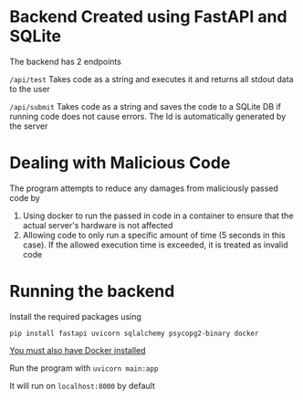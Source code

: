 # Backend Created using FastAPI and SQLite
The backend has 2 endpoints

```/api/test```
Takes code as a string and executes it and returns all stdout data to the user

```/api/submit```
Takes code as a string and saves the code to a SQLite DB if running code does not cause errors. The Id is automatically generated by the server

# Dealing with Malicious Code
The program attempts to reduce any damages from maliciously passed code by

1. Using docker to run the passed in code in a container to ensure that the actual server's hardware is not affected
2. Allowing code to only run a specific amount of time (5 seconds in this case). If the allowed execution time is exceeded, it is treated as invalid code

# Running the backend
Install the required packages using

```pip install fastapi uvicorn sqlalchemy psycopg2-binary docker```

[You must also have Docker installed](https://docs.docker.com/engine/install/)

Run the program with ```uvicorn main:app```

It will run on ```localhost:8000``` by default
